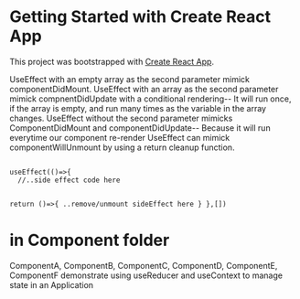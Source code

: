 # Getting Started with Create React App

This project was bootstrapped with [Create React App](https://github.com/facebook/create-react-app).

UseEffect with an empty array as the second parameter mimick componentDidMount.
UseEffect with an array as the second parameter mimick compnentDidUpdate with a conditional rendering-- It will run once, if the array is empty, and run many times as the variable in the array changes.
UseEffect without the second parameter mimicks ComponentDidMount and componentDidUpdate-- Because it will run everytime our component re-render
UseEffect can mimick componentWillUnmount by using a return cleanup function.

<code>
useEffect(()=>{
  //..side effect code here
 
  return ()=>{
  ..remove/unmount sideEffect here
  }
},[])
</code>

# in Component folder

ComponentA, ComponentB, ComponentC, ComponentD, ComponentE, ComponentF demonstrate using useReducer
and useContext to manage state in an Application
